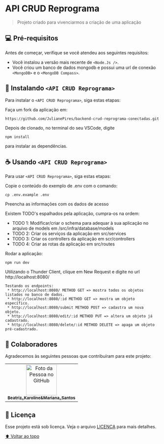# API CRUD Reprograma


> Projeto criado para vivenciarmos a criação de uma aplicação


## 💻 Pré-requisitos

Antes de começar, verifique se você atendeu aos seguintes requisitos:

* Você instalou a versão mais recente de `<Node.Js />`.
* Você criou um banco de dados mongodb e possui uma url de conexão `<MongoDB>` e o `<MongoDB Compass>`.


## 🚀 Instalando `<API CRUD Reprograma>`

Para instalar o `<API CRUD Reprograma>`, siga estas etapas:

Faça um fork da aplicação em:
```
https://github.com/JulianePires/backend-crud-reprograma-conectadas.git
```
Depois de clonado, no terminal do seu VSCode, digite 
```
npm install
```
para instalar as dependências.

## ☕ Usando `<API CRUD Reprograma>`

Para usar `<API CRUD Reprograma>`, siga estas etapas:

Copie o conteúdo do exemplo de .env com o comando:
```
cp .env.example .env
```

Preencha as informações com os dados de acesso

Existem TODO's espalhados pela aplicação, cumpra-os na ordem:

-  TODO 1: Modificar/criar o schema para adequar à sua aplicação no arquivo de models em /src/infra/database/models
-  TODO 2: Criar os serviços da aplicação em src/services
-  TODO 3: Criar os controllers da aplicação em scr/controllers
-  TODO 4: Criar as rotas da aplicação em src/routes

Rodar a aplicação:
```
npm run dev
```

Utilizando o Thunder Client, clique em New Request e digite no url http://localhost:8080/
```
Testando os endpoints:
 * http://localhost:8080/ METHOD GET => mostra todos os objetos listados no banco de dados.
 * http://localhost:8080/:id METHOD GET => mostra um objeto específico.
 * http://localhost:8080/submit METHOD POST => cadastra um nova objeto.
 * http://localhost:8080/edit/:id METHOD PUT => altera um objeto já cadastrado.
 * http://localhost:8080/delete/:id METHOD DELETE => apaga um objeto pré-cadastrado.
```

## 🤝 Colaboradores

Agradecemos às seguintes pessoas que contribuíram para este projeto:

<table>
  <tr>
    <td align="center">
      <a href="#">
        <img src="https://github.com/JulianePires.png" width="100px;" alt="Foto da Pessoa no GitHub"/><br>
        <sub>
          <b>Beatriz_Karoline&Mariana_Santos</b>
        </sub>
      </a>
    </td>
  </tr>
</table>


## 📝 Licença

Esse projeto está sob licença. Veja o arquivo [LICENÇA](LICENSE) para mais detalhes.

[⬆ Voltar ao topo](#APICRUDReprograma)<br>